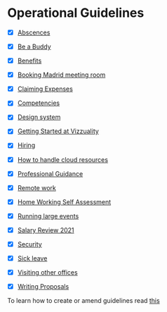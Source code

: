 # Operational Guidelines

- [x] [Abscences](absences.md)
- [x] [Be a Buddy](be-a-buddy.md)
- [x] [Benefits](benefits.md)
- [x] [Booking Madrid meeting room](madrid-meeting-room.md)
- [x] [Claiming Expenses](claiming-expenses.md)
- [x] [Competencies](competencies.md)
- [x] [Design system](design-system.md)
- [x] [Getting Started at Vizzuality](how-to-get-started-at-vizzuality.md)
- [x] [Hiring](hiring.md)
- [x] [How to handle cloud resources](how-to-handle-cloud-resources.md)
- [x] [Professional Guidance](professional-guidance.md)
- [x] [Remote work](remote-work.md)
- [x] [Home Working  Self Assessment](home-working-self-assessment.md)
- [x] [Running large events](how-to-run-big-events.md)
- [x] [Salary Review 2021](salary-review-2021.md) 
- [x] [Security](security.md)
- [x] [Sick leave](sick-leave.md)
- [x] [Visiting other offices](visiting-other-offices.md)
- [x] [Writing Proposals](writing-proposals.md)


To learn how to create or amend guidelines read [this](https://github.com/Vizzuality/playbook/blob/master/README.md)
